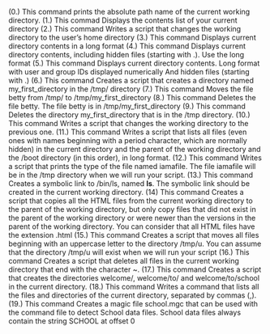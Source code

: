 (0.) This command prints the absolute path name of the current working directory.
(1.) This commad Displays the contents list of your current directory
(2.) This command Writes a script that changes the working directory to the user’s home directory
(3.) This command Displays current directory contents in a long format
(4.) This command Displays current directory contents, including hidden files (starting with .). Use the long format
(5.) This command Displays current directory contents.
  Long format
  with user and group IDs displayed numerically
  And hidden files (starting with .)
(6.) This command Creates a script that creates a directory named my_first_directory in the /tmp/ directory
(7.) This command Moves the file betty from /tmp/ to /tmp/my_first_directory
(8.) This command Deletes the file betty.
  The file betty is in /tmp/my_first_directory
(9.) This command Deletes the directory my_first_directory that is in the /tmp directory.
(10.) This command Writes a script that changes the working directory to the previous one.
(11.) This command Writes a script that lists all files (even ones with names beginning with a period character, which are normally hidden) in the current directory and the parent of the working directory and the /boot directory (in this order), in long format.
(12.) This command Writes a script that prints the type of the file named iamafile. The file iamafile will be in the /tmp directory when we will run your script.
(13.) This command Creates a symbolic link to /bin/ls, named __ls__. The symbolic link should be created in the current working directory.
(14) This command Creates a script that copies all the HTML files from the current working directory to the parent of the working directory, but only copy files that did not exist in the parent of the working directory or were newer than the versions in the parent of the working directory.
You can consider that all HTML files have the extension .html
(15.) This command Creates a script that moves all files beginning with an uppercase letter to the directory /tmp/u.
You can assume that the directory /tmp/u will exist when we will run your script
(16.) This command Creates a script that deletes all files in the current working directory that end with the character ~.
(17.) This command Creates a script that creates the directories welcome/, welcome/to/ and welcome/to/school in the current directory. 
(18.) This command Writes a command that lists all the files and directories of the current directory, separated by commas (,).
(19.) This command Creates a magic file school.mgc that can be used with the command file to detect School data files. School data files always contain the string SCHOOL at offset 0
